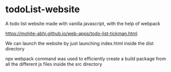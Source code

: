 # todoList-website
A todo list website made with vanilla javascript, with the help of webpack

https://mohite-abhi.github.io/web-apps/todo-list-tickman.html

We can launch the website by just launching index.html inside the dist directory

npx webpack command was used to efficiently create a build package from all the different js files inside the src directory
